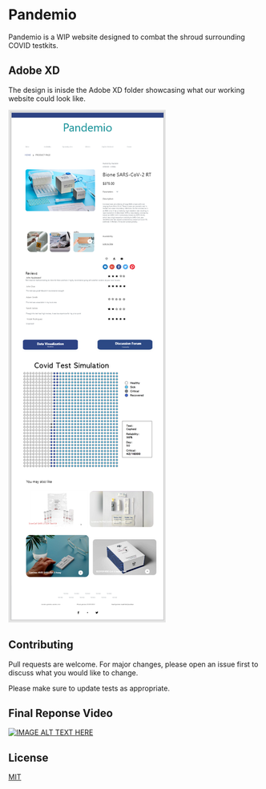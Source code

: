 # Pandemio

Pandemio is a WIP website designed to combat the shroud surrounding COVID testkits.

## Adobe XD

The design is inisde the Adobe XD folder showcasing what our working website could look like.

![](Adobe%20XD/XD%20Image.PNG)

## Contributing
Pull requests are welcome. For major changes, please open an issue first to discuss what you would like to change.

Please make sure to update tests as appropriate.

## Final Reponse Video

[![IMAGE ALT TEXT HERE](http://img.youtube.com/vi/8KMy1Fz7xYs/0.jpg)](http://www.youtube.com/watch?v=8KMy1Fz7xYs)

## License
[MIT](https://choosealicense.com/licenses/mit/)
